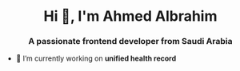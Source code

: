 <h1 align="center">Hi 👋, I'm Ahmed Albrahim</h1>
<h3 align="center">A passionate frontend developer from Saudi Arabia</h3>

- 🔭 I’m currently working on **unified health record**


</p>

